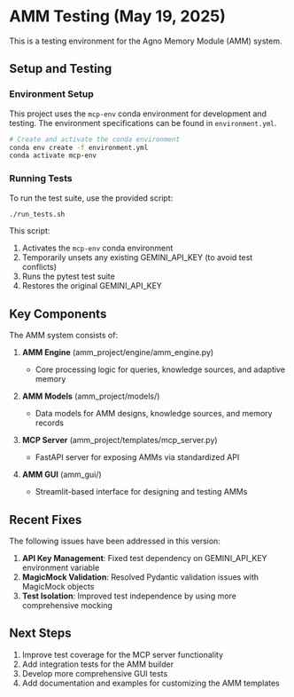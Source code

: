 # AMM Testing (May 19, 2025)

This is a testing environment for the Agno Memory Module (AMM) system.

## Setup and Testing

### Environment Setup

This project uses the `mcp-env` conda environment for development and testing. The environment specifications can be found in `environment.yml`.

```bash
# Create and activate the conda environment
conda env create -f environment.yml
conda activate mcp-env
```

### Running Tests

To run the test suite, use the provided script:

```bash
./run_tests.sh
```

This script:
1. Activates the `mcp-env` conda environment
2. Temporarily unsets any existing GEMINI_API_KEY (to avoid test conflicts)
3. Runs the pytest test suite
4. Restores the original GEMINI_API_KEY

## Key Components

The AMM system consists of:

1. **AMM Engine** (amm_project/engine/amm_engine.py)
   - Core processing logic for queries, knowledge sources, and adaptive memory

2. **AMM Models** (amm_project/models/)
   - Data models for AMM designs, knowledge sources, and memory records

3. **MCP Server** (amm_project/templates/mcp_server.py)
   - FastAPI server for exposing AMMs via standardized API

4. **AMM GUI** (amm_gui/)
   - Streamlit-based interface for designing and testing AMMs

## Recent Fixes

The following issues have been addressed in this version:

1. **API Key Management**: Fixed test dependency on GEMINI_API_KEY environment variable
2. **MagicMock Validation**: Resolved Pydantic validation issues with MagicMock objects
3. **Test Isolation**: Improved test independence by using more comprehensive mocking

## Next Steps

1. Improve test coverage for the MCP server functionality
2. Add integration tests for the AMM builder
3. Develop more comprehensive GUI tests
4. Add documentation and examples for customizing the AMM templates